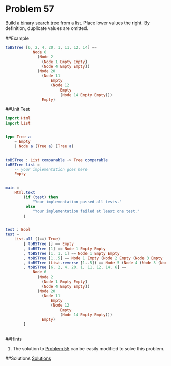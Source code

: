 # Problem 57

Build a [binary search tree](http://www.tutorialspoint.com/data_structures_algorithms/binary_search_tree.htm) from a list. Place lower values the right. By definition, duplicate values are omitted. 

##Example 
```elm
toBSTree [6, 2, 4, 20, 1, 11, 12, 14] == 
            Node 6 
              (Node 2 
                (Node 1 Empty Empty) 
                (Node 4 Empty Empty)) 
              (Node 20 
                (Node 11 
                    Empty 
                    (Node 12 
                        Empty 
                        (Node 14 Empty Empty))) 
                Empty)
```

##Unit Test
```elm
import Html
import List


type Tree a
    = Empty
    | Node a (Tree a) (Tree a)


toBSTree : List comparable -> Tree comparable
toBSTree list =
    -- your implementation goes here
    Empty


main =
    Html.text
        (if (test) then
            "Your implementation passed all tests."
         else
            "Your implementation failed at least one test."
        )


test : Bool
test =
    List.all ((==) True)
        [ toBSTree [] == Empty
        , toBSTree [1] == Node 1 Empty Empty
        , toBSTree [1, 1, 1] == Node 1 Empty Empty
        , toBSTree [1..5] == Node 1 Empty (Node 2 Empty (Node 3 Empty (Node 4 Empty (Node 5 Empty Empty))))
        , toBSTree (List.reverse [1..5]) == Node 5 (Node 4 (Node 3 (Node 2 (Node 1 Empty Empty) Empty) Empty) Empty) Empty
        , toBSTree [6, 2, 4, 20, 1, 11, 12, 14, 6] == 
            Node 6 
              (Node 2 
                (Node 1 Empty Empty) 
                (Node 4 Empty Empty)) 
              (Node 20 
                (Node 11 
                    Empty 
                    (Node 12 
                        Empty 
                        (Node 14 Empty Empty))) 
                Empty)
        ]
  
```

##Hints
1. The solution to [Problem 55](p55.md) can be easily modified to solve this problem. 

##Solutions
[Solutions](../s/s57.md)
